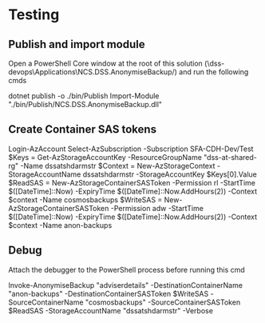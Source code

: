 ﻿# Testing

## Publish and import module

Open a PowerShell Core window at the root of this solution (\dss-devops\Applications\NCS.DSS.AnonymiseBackup/) and run the following cmds

dotnet publish -o ./bin/Publish
Import-Module "./bin/Publish/NCS.DSS.AnonymiseBackup.dll"

## Create Container SAS tokens
Login-AzAccount
Select-AzSubscription -Subscription SFA-CDH-Dev/Test
$Keys = Get-AzStorageAccountKey -ResourceGroupName "dss-at-shared-rg" -Name dssatshdarmstr
$Context = New-AzStorageContext -StorageAccountName dssatshdarmstr -StorageAccountKey $Keys[0].Value
$ReadSAS = New-AzStorageContainerSASToken -Permission rl -StartTime $([DateTime]::Now) -ExpiryTime $([DateTime]::Now.AddHours(2)) -Context $context -Name cosmosbackups
$WriteSAS = New-AzStorageContainerSASToken -Permission adw -StartTime $([DateTime]::Now) -ExpiryTime $([DateTime]::Now.AddHours(2)) -Context $context -Name anon-backups

## Debug

Attach the debugger to the PowerShell process before running this cmd

Invoke-AnonymiseBackup "adviserdetails" -DestinationContainerName "anon-backups" -DestinationContainerSASToken $WriteSAS -SourceContainerName "cosmosbackups" -SourceContainerSASToken $ReadSAS -StorageAccountName "dssatshdarmstr" -Verbose
